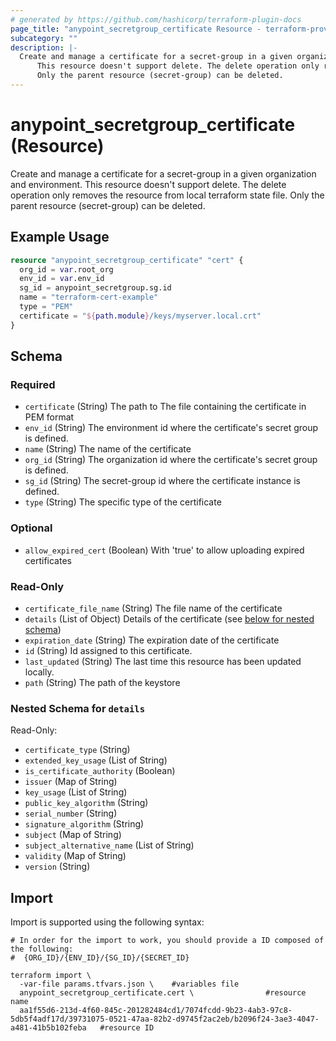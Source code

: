 ```yaml
---
# generated by https://github.com/hashicorp/terraform-plugin-docs
page_title: "anypoint_secretgroup_certificate Resource - terraform-provider-anypoint"
subcategory: ""
description: |-
  Create and manage a certificate for a secret-group in a given organization and environment.
      This resource doesn't support delete. The delete operation only removes the resource from local terraform state file.
      Only the parent resource (secret-group) can be deleted.
---
```


# anypoint_secretgroup_certificate (Resource)

Create and manage a certificate for a secret-group in a given organization and environment.
		This resource doesn't support delete. The delete operation only removes the resource from local terraform state file.
		Only the parent resource (secret-group) can be deleted.

## Example Usage

```terraform
resource "anypoint_secretgroup_certificate" "cert" {
  org_id = var.root_org
  env_id = var.env_id
  sg_id = anypoint_secretgroup.sg.id
  name = "terraform-cert-example"
  type = "PEM"
  certificate = "${path.module}/keys/myserver.local.crt"
}
```

<!-- schema generated by tfplugindocs -->
## Schema

### Required

- `certificate` (String) The path to The file containing the certificate in PEM format
- `env_id` (String) The environment id where the certificate's secret group is defined.
- `name` (String) The name of the certificate
- `org_id` (String) The organization id where the certificate's secret group is defined.
- `sg_id` (String) The secret-group id where the certificate instance is defined.
- `type` (String) The specific type of the certificate

### Optional

- `allow_expired_cert` (Boolean) With 'true' to allow uploading expired certificates

### Read-Only

- `certificate_file_name` (String) The file name of the certificate
- `details` (List of Object) Details of the certificate (see [below for nested schema](#nestedatt--details))
- `expiration_date` (String) The expiration date of the certificate
- `id` (String) Id assigned to this certificate.
- `last_updated` (String) The last time this resource has been updated locally.
- `path` (String) The path of the keystore

<a id="nestedatt--details"></a>
### Nested Schema for `details`

Read-Only:

- `certificate_type` (String)
- `extended_key_usage` (List of String)
- `is_certificate_authority` (Boolean)
- `issuer` (Map of String)
- `key_usage` (List of String)
- `public_key_algorithm` (String)
- `serial_number` (String)
- `signature_algorithm` (String)
- `subject` (Map of String)
- `subject_alternative_name` (List of String)
- `validity` (Map of String)
- `version` (String)

## Import

Import is supported using the following syntax:

```shell
# In order for the import to work, you should provide a ID composed of the following:
#  {ORG_ID}/{ENV_ID}/{SG_ID}/{SECRET_ID}

terraform import \
  -var-file params.tfvars.json \    #variables file
  anypoint_secretgroup_certificate.cert \                #resource name
  aa1f55d6-213d-4f60-845c-201282484cd1/7074fcdd-9b23-4ab3-97c8-5db5f4adf17d/39731075-0521-47aa-82b2-d9745f2ac2eb/b2096f24-3ae3-4047-a481-41b5b102feba   #resource ID
```
